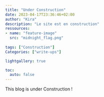 ```yaml
---
title: "Under Construction"
date: 2023-04-17T23:36:46+02:00
author: "Kira"
description: "Le site est en construction"
ressources:
- name: "feature-image"
  src: "midnight_flag.png"
  
tags: ["Construction"]
Categories: ["write-ups"]

lightgallery: true

toc:
  auto: false
---
```


This blog is under Construction !